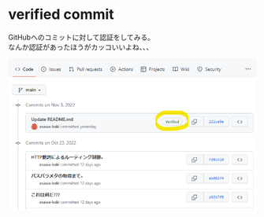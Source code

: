 # verified commit

GitHubへのコミットに対して認証をしてみる。  
なんか認証があったほうがカッコいいよね、、、  

![Verified](dev/img/verified.png)  
